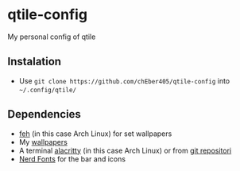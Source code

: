 # qtile-config
My personal config of qtile

## Instalation
- Use `git clone https://github.com/chEber405/qtile-config` into `~/.config/qtile/`

## Dependencies
- [feh](https://archlinux.org/packages/extra/x86_64/feh/) (in this case Arch Linux) for set wallpapers
- My [wallpapers](https://github.com/chEber405/wallpapers)
- A terminal [alacritty](https://archlinux.org/packages/community/x86_64/alacritty/) (in this case Arch Linux) or from [git repositori](https://github.com/alacritty/alacritty)
- [Nerd Fonts](https://www.nerdfonts.com/font-downloads) for the bar and icons
